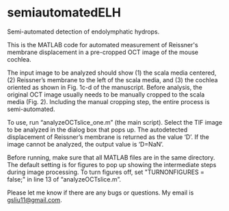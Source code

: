 # semiautomatedELH
Semi-automated detection of endolymphatic hydrops.

This is the MATLAB code for automated measurement of Reissner's membrane displacement in a pre-cropped OCT image of the mouse cochlea. 

The input image to be analyzed should show (1) the scala media centered, (2) Reissner’s membrane to the left of the scala media, and (3) the cochlea oriented as shown in Fig. 1c-d of the manuscript. Before analysis, the original OCT image usually needs to be manually cropped to the scala media (Fig. 2). Including the manual cropping step, the entire process is semi-automated.

To use, run “analyzeOCTslice_one.m” (the main script). Select the TIF image to be analyzed in the dialog box that pops up. The autodetected displacement of Reissner’s membrane is returned as the value ‘D’. If the image cannot be analyzed, the output value is ‘D=NaN’.

Before running, make sure that all MATLAB files are in the same directory. The default setting is for figures to pop up showing the intermediate steps during image processing. To turn figures off, set "TURNONFIGURES = false;" in line 13 of “analyzeOCTslice.m”.

Please let me know if there are any bugs or questions. My email is gsliu11@gmail.com. 
